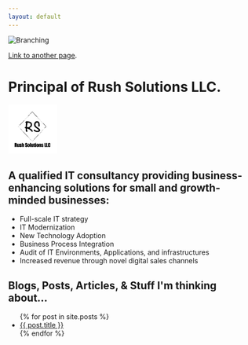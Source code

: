 ```yaml
---
layout: default
---
```

![Branching](/assets/images/banner-img.png)

[Link to another page](./another-page.html).

# Principal of Rush Solutions LLC.

<img src="/assets/images/Rush-Solutions-LLC-Logo.png" width="100" height="100"/>

## A qualified IT consultancy providing business-enhancing solutions for small and growth-minded businesses:
<ul>
    <li> 
        Full-scale IT strategy
    </li>
    <li> 
        IT Modernization
    </li>
    <li> 
        New Technology Adoption
    </li>
    <li> 
        Business Process Integration
    </li>
    <li> 
        Audit of IT Environments, Applications, and infrastructures
    </li>
    <li> 
        Increased revenue through novel digital sales channels
    </li>
</ul>

## Blogs, Posts, Articles, & Stuff I'm thinking about...
<ul>
    {% for post in site.posts %}
    <li>
        <a href="{{ post.url }}">{{ post.title }}</a>
    </li>
    {% endfor %}
</ul>
